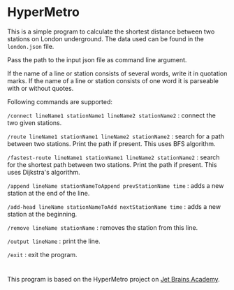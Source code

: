 # HyperMetro

This is a simple program to calculate the shortest distance between two stations on London underground. The data used can be found in the ```london.json``` file.

Pass the path to the input json file as command line argument.

If the name of a line or station consists of several words, write it in quotation marks. If the name of a line or station consists of one word it is parseable with or without quotes.

Following commands are supported: 

```/connect lineName1 stationName1 lineName2 stationName2``` : connect the two given stations.

```/route lineName1 stationName1 lineName2 stationName2``` : search for a path between two stations. Print the path if present. This uses BFS algorithm.

```/fastest-route lineName1 stationName1 lineName2 stationName2``` : search for the shortest path between two stations. Print the path if present. This uses Dijkstra's algorithm.

```/append lineName stationNameToAppend prevStationName time``` : adds a new station at the end of the line.

```/add-head lineName stationNameToAdd nextStationName time``` : adds a new station at the beginning.

```/remove lineName stationName``` : removes the station from this line.

```/output lineName``` : print the line.

```/exit``` : exit the program.

#
This program is based on the HyperMetro project on [Jet Brains Academy](https://hyperskill.org).
